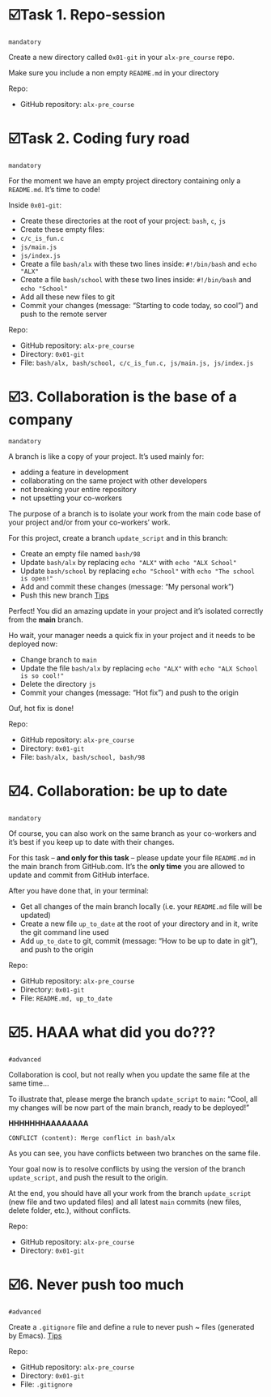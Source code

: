 # ☑️Task 1. Repo-session
`mandatory`

Create a new directory called `0x01-git` in your `alx-pre_course` repo.

Make sure you include a non empty `README.md` in your directory

Repo:
- GitHub repository: `alx-pre_course`

# ☑️Task 2. Coding fury road 
`mandatory`

For the moment we have an empty project directory containing only a `README.md`. It’s time to code!

Inside `0x01-git`:
- Create these directories at the root of your project: `bash`, `c`, `js`
- Create these empty files:
- `c/c_is_fun.c`
- `js/main.js`
- `js/index.js`
- Create a file `bash/alx` with these two lines inside: `#!/bin/bash` and `echo "ALX"`
- Create a file `bash/school` with these two lines inside: `#!/bin/bash` and `echo "School"`
- Add all these new files to git
- Commit your changes (message: “Starting to code today, so cool”) and push to the remote server

Repo:
- GitHub repository: `alx-pre_course`
- Directory: `0x01-git`
- File: `bash/alx, bash/school, c/c_is_fun.c, js/main.js, js/index.js`

# ☑️3. Collaboration is the base of a company
`mandatory`

A branch is like a copy of your project. It’s used mainly for:
- adding a feature in development
- collaborating on the same project with other developers
- not breaking your entire repository
- not upsetting your co-workers

The purpose of a branch is to isolate your work from the main code base of your project and/or from your co-workers’ work.

For this project, create a branch `update_script` and in this branch:
- Create an empty file named `bash/98`
- Update `bash/alx` by replacing `echo "ALX"` with `echo "ALX School"`
- Update `bash/school` by replacing `echo "School"` with `echo "The school is open!"`
- Add and commit these changes (message: “My personal work”)
- Push this new branch [Tips](https://docs.github.com/en/get-started/using-git/pushing-commits-to-a-remote-repository)

Perfect! You did an amazing update in your project and it’s isolated correctly from the **main** branch.

Ho wait, your manager needs a quick fix in your project and it needs to be deployed now:
- Change branch to `main`
- Update the file `bash/alx` by replacing `echo "ALX"` with `echo "ALX School is so cool!"`
- Delete the directory `js`
- Commit your changes (message: “Hot fix”) and push to the origin

Ouf, hot fix is done!

Repo:
- GitHub repository: `alx-pre_course`
- Directory: `0x01-git`
- File: `bash/alx, bash/school, bash/98`
   
# ☑️4. Collaboration: be up to date
`mandatory`

Of course, you can also work on the same branch as your co-workers and it’s best if you keep up to date with their changes.

For this task – **and only for this task** – please update your file `README.md` in the main branch from GitHub.com. It’s the **only time** you are allowed to update and commit from GitHub interface.

After you have done that, in your terminal:
- Get all changes of the main branch locally (i.e. your `README.md` file will be updated)
- Create a new file `up_to_date` at the root of your directory and in it, write the git command line used
- Add `up_to_date` to git, commit (message: “How to be up to date in git”), and push to the origin

Repo:
- GitHub repository: `alx-pre_course`
- Directory: `0x01-git`
- File: `README.md, up_to_date`
   
# ☑️5. HAAA what did you do???
`#advanced`

Collaboration is cool, but not really when you update the same file at the same time…

To illustrate that, please merge the branch `update_script` to `main`: “Cool, all my changes will be now part of the main branch, ready to be deployed!”

**HHHHHHHAAAAAAAA**
```
CONFLICT (content): Merge conflict in bash/alx
```
As you can see, you have conflicts between two branches on the same file.

Your goal now is to resolve conflicts by using the version of the branch `update_script`, and push the result to the origin.

At the end, you should have all your work from the branch `update_script` (new file and two updated files) and all latest `main` commits (new files, delete folder, etc.), without conflicts.

Repo:
- GitHub repository: `alx-pre_course`
- Directory: `0x01-git`

# ☑️6. Never push too much
`#advanced`

Create a `.gitignore` file and define a rule to never push ~ files (generated by Emacs). [Tips](https://git-scm.com/docs/gitignore)

Repo:
- GitHub repository: `alx-pre_course`
- Directory: `0x01-git`
- File: `.gitignore`


